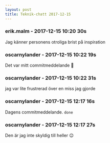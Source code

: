 ```yaml
---
layout: post
title: Teknik-chatt 2017-12-15
---
```

### erik.malm - 2017-12-15 10:20 30s
Jag känner personens otroliga brist på inspiration
### oscarnylander - 2017-12-15 10:22 19s
Det var mitt commitmeddelande :parrot:
### oscarnylander - 2017-12-15 10:22 31s
jag var lite frustrerad över en miss jag gjorde
### oscarnylander - 2017-12-15 12:17 16s
Dagens commitmeddelande. `done`
### oscarnylander - 2017-12-15 12:17 27s
Den är jag inte skyldig till heller :wink:
